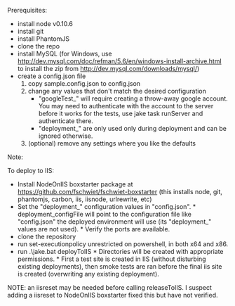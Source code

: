 

Prerequisites:

* install node v0.10.6
* install git
* install PhantomJS
* clone the repo
* install MySQL (for Windows, use http://dev.mysql.com/doc/refman/5.6/en/windows-install-archive.html to install the zip from http://dev.mysql.com/downloads/mysql/)
* create a config.json file
    1.  copy sample.config.json to config.json
    2.  change any values that don't match the desired configuration
        * "googleTest_" will require creating a throw-away google account.  You may need to authenticate with the account to the 
        server before it works for the tests, use jake task runServer and authenticate there.
        * "deployment_" are only used only during deployment and can be ignored otherwise.
    3.  (optional) remove any settings where you like the defaults

Note:

To deploy to IIS:

  *  Install NodeOnIIS boxstarter package at https://github.com/fschwiet/fschwiet-boxstarter (this installs node, git, phantomjs, carbon, iis, iisnode, urlrewrite, etc)
  *  Set the "deployment_" configuration values in "config.json".
    * deployment_configFile will point to the configuration file like "config.json" the deployed environment will use (its "deployment_" values are not used).
    * Verify the ports are available.
  *  clone the repository
  *  run set-executionpolicy unrestricted on powershell, in both x64 and x86.
  *  run .\jake.bat deployToIIS
    *  Directories will be created with appropriate permissions.
    *  First a test site is created in IIS (without disturbing existing deployments), then smoke tests are ran before the final iis site is created (overwriting any existing deployment).

NOTE: an iisreset may be needed before calling releaseToIIS.  I suspect adding a iisreset to NodeOnIIS boxstarter fixed this but have not verified.
